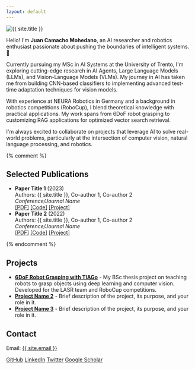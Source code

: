 ```yaml
---
layout: default
---
```


<section class="bio">
    <img src="assets/images/profile.jpg" alt="{{ site.title }}">
    <p>
        Hello! I'm <strong>Juan Camacho Mohedano</strong>, an AI researcher and robotics enthusiast passionate about pushing the boundaries of intelligent systems. 🚀
    </p>
    <p>
        Currently pursuing my MSc in AI Systems at the University of Trento, I'm exploring cutting-edge research in AI Agents, Large Language Models (LLMs), and Vision-Language Models (VLMs). My journey in AI has taken me from building CNN-based classifiers to implementing advanced test-time adaptation techniques for vision models.
    </p>
    <p>
        With experience at NEURA Robotics in Germany and a background in robotics competitions (RoboCup), I blend theoretical knowledge with practical applications. My work spans from 6DoF robot grasping to customizing RAG applications for optimized vector search retrieval.
    </p>
    <p>
        I'm always excited to collaborate on projects that leverage AI to solve real-world problems, particularly at the intersection of computer vision, natural language processing, and robotics.
    </p>
</section>

{% comment %}
<section id="publications">
    <h2>Selected Publications</h2>
    <ul>
        <li>
            <strong>Paper Title 1</strong> (2023)<br>
            Authors: {{ site.title }}, Co-author 1, Co-author 2<br>
            <em>Conference/Journal Name</em><br>
            <a href="#">[PDF]</a> <a href="#">[Code]</a> <a href="#">[Project]</a>
        </li>
        <li>
            <strong>Paper Title 2</strong> (2022)<br>
            Authors: {{ site.title }}, Co-author 1, Co-author 2<br>
            <em>Conference/Journal Name</em><br>
            <a href="#">[PDF]</a> <a href="#">[Code]</a> <a href="#">[Project]</a>
        </li>
    </ul>
</section>
{% endcomment %}

<section id="projects">
    <h2>Projects</h2>
    <ul class="project-list">
        <li>
            <strong><a href="/blog/2022/05/01/bsc-thesis-robot-grasping/">6DoF Robot Grasping with TIAGo</a></strong> - My BSc thesis project on teaching robots to grasp objects using deep learning and computer vision. Developed for the LASR team and RoboCup competitions.
        </li>
        <li>
            <strong><a href="#">Project Name 2</a></strong> - Brief description of the project, its purpose, and your role in it.
        </li>
        <li>
            <strong><a href="#">Project Name 3</a></strong> - Brief description of the project, its purpose, and your role in it.
        </li>
    </ul>
</section>

<section id="contact">
    <h2>Contact</h2>
    <p>Email: <a href="mailto:{{ site.email }}">{{ site.email }}</a></p>
    <div class="social-links">
        <a href="https://github.com/{{ site.github_username }}" target="_blank"><i class="fab fa-github"></i>GitHub</a>
        <a href="https://linkedin.com/in/{{ site.linkedin_username }}" target="_blank"><i class="fab fa-linkedin"></i>LinkedIn</a>
        <a href="https://twitter.com/{{ site.twitter_username }}" target="_blank"><i class="fab fa-twitter"></i>Twitter</a>
        <a href="https://scholar.google.com/citations?user={{ site.google_scholar }}" target="_blank"><i class="fas fa-graduation-cap"></i>Google Scholar</a>
    </div>
</section> 